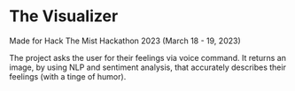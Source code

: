 # The Visualizer
Made for Hack The Mist Hackathon 2023 (March 18 - 19, 2023)

The project asks the user for their feelings via voice command. It returns an image, by using NLP and sentiment analysis, that accurately describes their feelings (with a tinge of humor).
